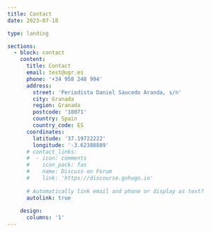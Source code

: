 ```yaml
---
title: Contact
date: 2023-07-18

type: landing

sections:
  - block: contact
    content:
      title: Contact
      email: test@ugr.es
      phone: '+34 958 248 994'
      address:
        street: 'Periodista Daniel Saucedo Aranda, s/n'
        city: Granada
        region: Granada
        postcode: '18071'
        country: Spain
        country_code: ES
      coordinates:
        latitude: '37.19722222'
        longitude: '-3.62388889'
      # contact_links:
      #  - icon: comments
      #    icon_pack: fas
      #    name: Discuss on Forum
      #    link: 'https://discourse.gohugo.io'
    
      # Automatically link email and phone or display as text?
      autolink: true
    
    design:
      columns: '1'
---
```

